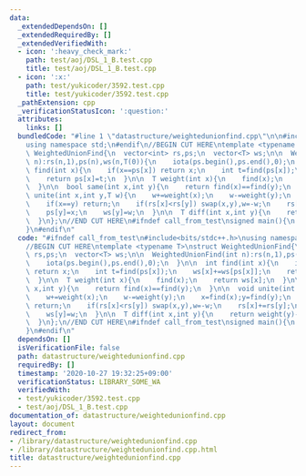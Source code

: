 ```yaml
---
data:
  _extendedDependsOn: []
  _extendedRequiredBy: []
  _extendedVerifiedWith:
  - icon: ':heavy_check_mark:'
    path: test/aoj/DSL_1_B.test.cpp
    title: test/aoj/DSL_1_B.test.cpp
  - icon: ':x:'
    path: test/yukicoder/3592.test.cpp
    title: test/yukicoder/3592.test.cpp
  _pathExtension: cpp
  _verificationStatusIcon: ':question:'
  attributes:
    links: []
  bundledCode: "#line 1 \"datastructure/weightedunionfind.cpp\"\n\n#include<bits/stdc++.h>\n\
    using namespace std;\n#endif\n//BEGIN CUT HERE\ntemplate <typename T>\nstruct\
    \ WeightedUnionFind{\n  vector<int> rs,ps;\n  vector<T> ws;\n\n  WeightedUnionFind(int\
    \ n):rs(n,1),ps(n),ws(n,T(0)){\n    iota(ps.begin(),ps.end(),0);\n  }\n\n  int\
    \ find(int x){\n    if(x==ps[x]) return x;\n    int t=find(ps[x]);\n    ws[x]+=ws[ps[x]];\n\
    \    return ps[x]=t;\n  }\n\n  T weight(int x){\n    find(x);\n    return ws[x];\n\
    \  }\n\n  bool same(int x,int y){\n    return find(x)==find(y);\n  }\n\n  void\
    \ unite(int x,int y,T w){\n    w+=weight(x);\n    w-=weight(y);\n    x=find(x);y=find(y);\n\
    \    if(x==y) return;\n    if(rs[x]<rs[y]) swap(x,y),w=-w;\n    rs[x]+=rs[y];\n\
    \    ps[y]=x;\n    ws[y]=w;\n  }\n\n  T diff(int x,int y){\n    return weight(y)-weight(x);\n\
    \  }\n};\n//END CUT HERE\n#ifndef call_from_test\nsigned main(){\n  return 0;\n\
    }\n#endif\n"
  code: "#ifndef call_from_test\n#include<bits/stdc++.h>\nusing namespace std;\n#endif\n\
    //BEGIN CUT HERE\ntemplate <typename T>\nstruct WeightedUnionFind{\n  vector<int>\
    \ rs,ps;\n  vector<T> ws;\n\n  WeightedUnionFind(int n):rs(n,1),ps(n),ws(n,T(0)){\n\
    \    iota(ps.begin(),ps.end(),0);\n  }\n\n  int find(int x){\n    if(x==ps[x])\
    \ return x;\n    int t=find(ps[x]);\n    ws[x]+=ws[ps[x]];\n    return ps[x]=t;\n\
    \  }\n\n  T weight(int x){\n    find(x);\n    return ws[x];\n  }\n\n  bool same(int\
    \ x,int y){\n    return find(x)==find(y);\n  }\n\n  void unite(int x,int y,T w){\n\
    \    w+=weight(x);\n    w-=weight(y);\n    x=find(x);y=find(y);\n    if(x==y)\
    \ return;\n    if(rs[x]<rs[y]) swap(x,y),w=-w;\n    rs[x]+=rs[y];\n    ps[y]=x;\n\
    \    ws[y]=w;\n  }\n\n  T diff(int x,int y){\n    return weight(y)-weight(x);\n\
    \  }\n};\n//END CUT HERE\n#ifndef call_from_test\nsigned main(){\n  return 0;\n\
    }\n#endif\n"
  dependsOn: []
  isVerificationFile: false
  path: datastructure/weightedunionfind.cpp
  requiredBy: []
  timestamp: '2020-10-27 19:32:25+09:00'
  verificationStatus: LIBRARY_SOME_WA
  verifiedWith:
  - test/yukicoder/3592.test.cpp
  - test/aoj/DSL_1_B.test.cpp
documentation_of: datastructure/weightedunionfind.cpp
layout: document
redirect_from:
- /library/datastructure/weightedunionfind.cpp
- /library/datastructure/weightedunionfind.cpp.html
title: datastructure/weightedunionfind.cpp
---
```

